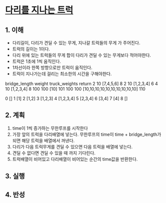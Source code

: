 # [다리를 지나는 트럭](https://programmers.co.kr/learn/courses/30/lessons/42583)

## 1. 이해

- 다리길이, 다리가 견딜 수 있는 무게, 지나갈 트럭들의 무게 가 주어진다.
- 트럭의 길이는 1이다.
- 다리 위에 있는 트럭들의 무게 합이 다리가 견딜 수 있는 무게보다 적어야한다.
- 트럭은 1초에 1씩 움직인다.
- 1차선이라 한쪽 방향으로만 트럭이 움직인다.
- 트럭이 지나가는데 걸리는 최소한의 시간을 구해야한다.

bridge_length weight truck_weights  return
    2           10      [7,4,5,6]     8
    2           10      [1,2,3,4]     6
    4           10      [1,2,3,4]     8
    100         100     [10]          101
    100         100  [10,10,10,10,10,10,10,10,10,10] 110

0 []
1 [1]
2 [1,2]
3 [1,2,3]
4 [1,2,3,4]
5 [2,3,4]
6 [3,4]
7 [4]
8 []

## 2. 계획

1. time이 1씩 증가하는 무한루프를 시작한다
2. 가장 앞의 트럭을 다리배열에 넣는다. 무한루프의 time이 time + bridge_length가 되면 해당 트럭을 배열에서 꺼낸다.
3. 다리가 다음 트럭무게를 견딜 수 있으면 다음 트럭을 배열에 넣는다.
4. 견딜 수 없다면 견딜 수 있을 때 까지 기다린다.
5. 트럭배열이 비어있고 다리배열이 비어있는 순간의 time값을 반환한다.

## 3. 실행

## 4. 반성
